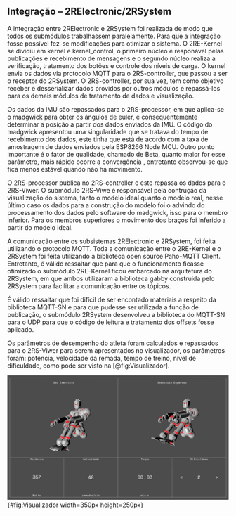 ## Integração – 2RElectronic/2RSystem

A integração entre 2RElectronic e 2RSystem foi realizada de modo que todos os submódulos trabalhassem paralelamente. Para que a integração fosse possível fez-se modificações para otimizar o sistema. O 2RE-Kernel se dividiu em kernel e kernel_control, o primeiro núcleo é responável pelas publicações e recebimento de mensagens e o segundo núcleo realiza a verificação, tratamento dos botões e controle dos níveis de carga. O kernel envia os dados via protocolo MQTT para o 2RS-controller, que passou a ser o receptor do 2RSystem. O 2RS-controller, por sua vez, tem como objetivo receber e desserializar dados providos por outros módulos e repassá-los para os demais módulos de tratamento de dados e visualização.

Os dados da IMU são repassados para o 2RS-processor, em que aplica-se o madgwick para obter os ângulos de euler, e consequentemente determinar a posição a partir dos dados enviados da IMU. O código do madgwick apresentou uma singularidade que se tratava do tempo de recebimento dos dados, este tinha que está de acordo com a taxa de amostragem de dados enviados pela ESP8266 Node MCU. Outro ponto importante é o fator de qualidade, chamado de Beta, quanto maior for esse parâmetro, mais rápido ocorre a convergência , entretanto observou-se que fica menos estável quando não há movimento. 

O 2RS-processor publica no 2RS-controller e este repassa os dados para o 2RS-Viwer. O submódulo 2RS-Viwe é responsável pela contrução da visualização do sistema, tanto o modelo ideal quanto o modelo real, nesse último caso os dados para a construção do modelo foi o advindo do processamento dos dados pelo software do madgwick, isso para o membro inferior. Para os membros superiores o movimento dos braços foi inferido a partir do modelo ideal. 

A comunicação entre os subsistemas 2RElectronic e 2RSystem, foi feita utilizando o protocolo MQTT. Toda a comunicação entre o 2RE-Kernel e o 2RSystem foi feita utilizando a biblioteca open source Paho-MQTT Client. Entretanto, é válido ressaltar que para que o funcionamento ficasse otimizado o submódulo 2RE-Kernel ficou embarcado na arquitetura do 2RSystem, em que ambos utilizaram a biblioteca gabby construida pelo 2RSystem para facilitar a comunicação entre os tópicos. 

É válido ressaltar que foi difícil de ser encontado materiais a respeito da biblioteca MQTT-SN e para que pudesse ser utilizada a função de publicação, o submódulo 2RSystem desenvolveu a biblioteca do MQTT-SN para o UDP para que o código de leitura e tratamento dos offsets fosse aplicado.


Os parâmetros de desempenho do atleta foram calculados e repassados para o 2RS-Viwer para serem apresentados no visualizador, os parâmetros foram: potência, velocidade da remada, tempo de treino, nível de dificuldade, como pode ser visto na [@fig:Visualizador].

![Visualizador do modelo real/ideal e parâmetros de desempenho.^[Fonte: Do_autor]](imagens/visu.jpeg){#fig:Visualizador width=350px height=250px}
